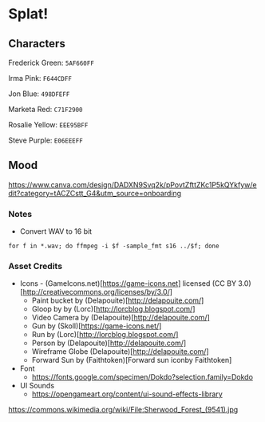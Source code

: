# Splat!

## Characters
Frederick
	Green: `5AF660FF`

Irma
	Pink: `F644CDFF`

Jon
	Blue: `498DFEFF`

Marketa
	Red: `C71F2900`

Rosalie
	Yellow: `EEE95BFF`
	
Steve
	Purple: `E06EEEFF`
	
## Mood
https://www.canva.com/design/DADXN9Svq2k/pPovtZfttZKc1P5kQYkfyw/edit?category=tACZCstt_G4&utm_source=onboarding
 

### Notes
* Convert WAV to 16 bit
```
for f in *.wav; do ffmpeg -i $f -sample_fmt s16 ../$f; done
```

### Asset Credits

* Icons - (GameIcons.net)[https://game-icons.net] licensed (CC BY 3.0)[http://creativecommons.org/licenses/by/3.0/]
	* Paint bucket by (Delapouite)[http://delapouite.com/]
	* Gloop by by (Lorc)[http://lorcblog.blogspot.com/]
	* Video Camera by (Delapouite)[http://delapouite.com/]
	* Gun by (Skoll)[https://game-icons.net/]
	* Run by (Lorc)[http://lorcblog.blogspot.com/]
	* Person by (Delapouite)[http://delapouite.com/]
	* Wireframe Globe (Delapouite)[http://delapouite.com/]
	* Forward Sun by (Faithtoken)[Forward sun iconby Faithtoken]
* Font
	* https://fonts.google.com/specimen/Dokdo?selection.family=Dokdo
* UI Sounds
	* https://opengameart.org/content/ui-sound-effects-library
	
	
https://commons.wikimedia.org/wiki/File:Sherwood_Forest_(9541).jpg




